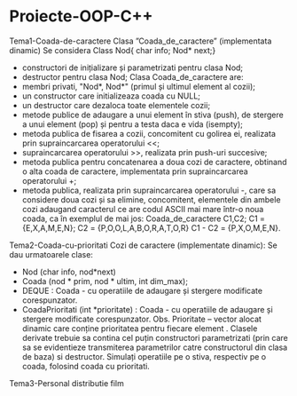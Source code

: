 # Proiecte-OOP-C++
Tema1-Coada-de-caractere
   Clasa ”Coada_de_caractere” (implementata dinamic)
Se considera Class Nod{ char info; Nod* next;}
- constructori de inițializare și parametrizati pentru clasa Nod;
- destructor pentru clasa Nod;
Clasa Coada_de_caractere are:
- membri privati, "Nod*, Nod*" (primul și ultimul element al cozii);
 - un constructor care initializeaza coada cu NULL;
 - un destructor care dezaloca toate elementele cozii;
- metode publice de adaugare a unui element în stiva (push), de stergere a unui
element (pop) și pentru a testa daca e vida (isempty);
- metoda publica de fisarea a cozii, concomitent cu golirea ei, realizata prin
supraincarcarea operatorului <<;
- supraincarcarea operatorului >>, realizata prin push-uri succesive;
- metoda publica pentru concatenarea a doua cozi de caractere, obtinand o alta coada
de caractere, implementata prin supraincarcarea operatorului +;
- metoda publica, realizata prin supraincarcarea operatorului -, care sa considere doua
cozi și sa elimine, concomitent, elementele din ambele cozi adaugand caracterul ce are
codul ASCII mai mare într-o noua coada, ca în exemplul de mai jos:
Coada_de_caractere C1,C2;
C1 = {E,X,A,M,E,N}; C2 = {P,O,O,L,A,B,O,R,A,T,O,R} C1 - C2 = {P,X,O,M,E,N}.

Tema2-Coada-cu-prioritati
  Cozi de caractere (implementate dinamic):
Se dau urmatoarele clase:
- Nod (char info, nod*next)
- Coada (nod * prim, nod * ultim, int dim_max);
- DEQUE : Coada - cu operatiile de adaugare și stergere modificate
corespunzator.
- CoadaPrioritati (int *prioritate) : Coada - cu operatiile de adaugare și
stergere modificate corespunzator.
Obs. Prioritate – vector alocat dinamic care conține prioritatea
pentru fiecare element .
Clasele derivate trebuie sa contina cel puțin constructori parametrizati (prin
care sa se evidentieze transmiterea parametrilor catre constructorul din clasa
de baza) si destructor. Simulați operatiile pe o stiva, respectiv pe o coada,
folosind coada cu prioritati. 

Tema3-Personal distributie film
